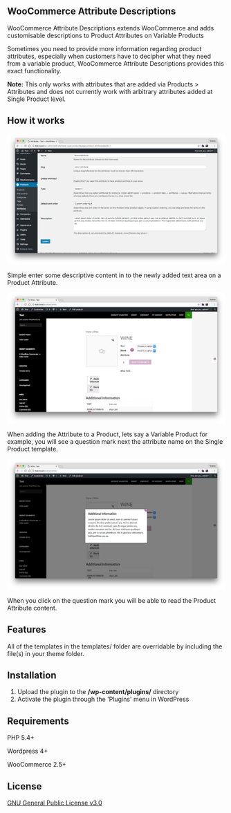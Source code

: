## WooCommerce Attribute Descriptions

WooCommerce Attribute Descriptions extends WooCommerce and adds customisable descriptions to Product Attributes on Variable Products

Sometimes you need to provide more information regarding product attributes, especially when customers have to decipher what they need from a variable product, WooCommerce Attribute Descriptions provides this exact functionality.

**Note:** This only works with attributes that are added via Products > Attributes and does not currently work with arbitrary attributes added at Single Product level.

## How it works

![Example 1](screenshots/example-1.png?raw=true "Example 1")

Simple enter some descriptive content in to the newly added text area on a Product Attribute.

![Example 2](screenshots/example-2.png?raw=true "Example 2")

When adding the Attribute to a Product, lets say a Variable Product for example, you will see a question mark next the attribute name on the Single Product template.

![Example 3](screenshots/example-3.png?raw=true "Example 3")

When you click on the question mark you will be able to read the Product Attribute content.

## Features

All of the templates in the templates/ folder are overridable by including the file(s) in your theme folder.

## Installation

1. Upload the plugin to the **/wp-content/plugins/** directory
2. Activate the plugin through the 'Plugins' menu in WordPress

## Requirements

PHP 5.4+

Wordpress 4+

WooCommerce 2.5+

## License

[GNU General Public License v3.0](http://www.gnu.org/licenses/gpl-3.0.html)